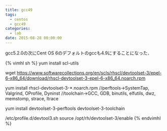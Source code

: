 ```yaml
---
title: gcc49
tags:
  - centos
  - gcc49
categories:
  - lab
date: 2015-08-28 00:00:00
---
```


gcc5.2.0の次にCent OS 6のデフォルトのgccも4.9にすることになった．
<!-- more -->
{% vimhl sh %}
yum install scl-utils

wget https://www.softwarecollections.org/en/scls/rhscl/devtoolset-3/epel-6-x86_64/download/rhscl-devtoolset-3-epel-6-x86_64.noarch.rpm

yum install rhscl-devtoolset-3-*.noarch.rpm
//perftools->SystemTap, Valgrind, OProfile, Dyninst
//toolchain->GCC, GDB, binutils, elfutils, dwz, memstomp, strace, ltrace

yum install devtoolset-3-perftools devtoolset-3-toolchain

/etc/profile.d/devtool3.sh
source /opt/rh/devtoolset-3/enable
{% endvimhl %}
